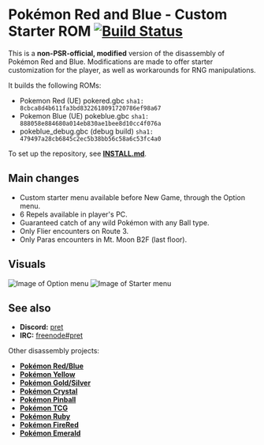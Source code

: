 # Pokémon Red and Blue - Custom Starter ROM [![Build Status][travis-badge]][travis]

This is a **non-PSR-official, modified** version of the disassembly of Pokémon Red and Blue.
Modifications are made to offer starter customization for the player, as well as workarounds for RNG manipulations.

It builds the following ROMs:

- Pokemon Red (UE) pokered.gbc `sha1: 8cbca8d4b611fa3bd8322618091720786ef98a67`
- Pokemon Blue (UE) pokeblue.gbc `sha1: 888058e884680a014eb830ae1bee8d10cc4f076a`
- pokeblue_debug.gbc (debug build) `sha1: 479497a28cb6845c2ec5b38bb56c58a6c53fc4a0`

To set up the repository, see [**INSTALL.md**](INSTALL.md).

## Main changes
- Custom starter menu available before New Game, through the Option menu.
- 6 Repels available in player's PC.
- Guaranteed catch of any wild Pokémon with any Ball type.
- Only Flier encounters on Route 3.
- Only Paras encounters in Mt. Moon B2F (last floor).

## Visuals
![Image of Option menu](https://i.imgur.com/NnjrHiX.png)
![Image of Starter menu](https://i.imgur.com/D11hkv4.png)

## See also

- **Discord:** [pret][discord]
- **IRC:** [freenode#pret][irc]

Other disassembly projects:

- [**Pokémon Red/Blue**][pokered]
- [**Pokémon Yellow**][pokeyellow]
- [**Pokémon Gold/Silver**][pokegold]
- [**Pokémon Crystal**][pokecrystal]
- [**Pokémon Pinball**][pokepinball]
- [**Pokémon TCG**][poketcg]
- [**Pokémon Ruby**][pokeruby]
- [**Pokémon FireRed**][pokefirered]
- [**Pokémon Emerald**][pokeemerald]

[pokered]: https://github.com/pret/pokered
[pokeyellow]: https://github.com/pret/pokeyellow
[pokegold]: https://github.com/pret/pokegold
[pokecrystal]: https://github.com/pret/pokecrystal
[pokepinball]: https://github.com/pret/pokepinball
[poketcg]: https://github.com/pret/poketcg
[pokeruby]: https://github.com/pret/pokeruby
[pokefirered]: https://github.com/pret/pokefirered
[pokeemerald]: https://github.com/pret/pokeemerald
[discord]: https://discord.gg/d5dubZ3
[irc]: https://kiwiirc.com/client/irc.freenode.net/?#pret
[travis]: https://travis-ci.org/pret/pokered
[travis-badge]: https://travis-ci.org/pret/pokered.svg?branch=master
